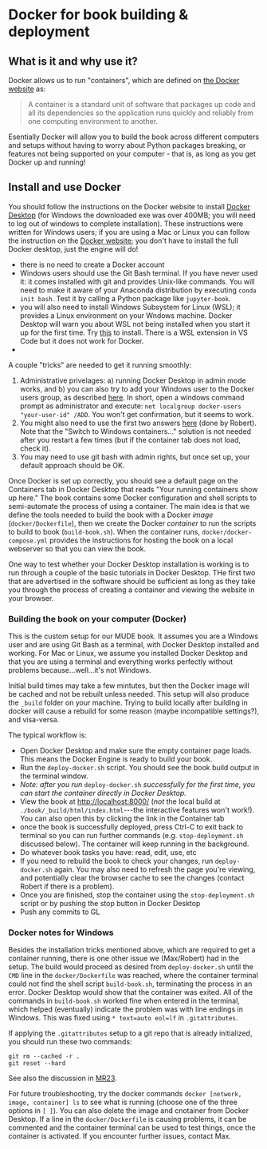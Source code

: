 # Docker for book building & deployment

## What is it and why use it?

Docker allows us to run "containers", which are defined on [the Docker website](https://www.docker.com/resources/what-container/) as:

> A container is a standard unit of software that packages up code and all its dependencies so the application runs quickly and reliably from one computing environment to another.

Esentially Docker will allow you to build the book across different computers and setups without having to worry about Python packages breaking, or features not being supported on your computer - that is, as long as you get Docker up and running!

## Install and use Docker

You should follow the instructions on the Docker website to install [Docker Desktop](https://docs.docker.com/desktop/) (for Windows the downloaded exe was over 400MB; you will need to log out of windows to complete installation). These instructions were written for Windows users; if you are using a Mac or Linux you can follow the instruction on the [Docker website](https://docs.docker.com/engine/install/); you don't have to install the full Docker desktop, just the engine will do!

- there is no need to create a Docker account
- Windows users should use the Git Bash terminal. If you have never used it: it comes installed with git and provides Unix-like commands. You will need to make it aware of your Anaconda distribution by executing `conda init bash`. Test it by calling a Python package like `jupyter-book`.
- you will also need to install Windows Subsystem for Linux (WSL); it provides a Linux environment on your Wndows machine. Docker Desktop will warn you about WSL not being installed when you start it up for the first time. Try [this](https://learn.microsoft.com/nl-nl/windows/wsl/install-manual#step-4---download-the-linux-kernel-update-package) to install. There is a WSL extension in VS Code but it does not work for Docker.
-

A couple "tricks" are needed to get it running smoothly:

1. Administrative privelages: a) running Docker Desktop in admin mode works, and b) you can also try to add your Windows user to the Docker users group, as described [here](https://stackoverflow.com/questions/61530874/docker-how-do-i-add-myself-to-the-docker-users-group-on-windows). In short, open a windows command prompt as administrator and execute: `net localgroup docker-users "your-user-id" /ADD`. You won't get confirmation, but it seems to work.
2. You might also need to use the first two answers [here](https://stackoverflow.com/questions/43041331/docker-forever-in-docker-is-starting-at-windows-task) (done by Robert). Note that the "Switch to Windows containers..." solution is not needed after you restart a few times (but if the container tab does not load, check it).
3. You may need to use git bash with admin rights, but once set up, your default approach should be OK.

Once Docker is set up correctly, you should see a default page on the Containers tab in Docker Desktop that reads "Your running containers show up here." The book contains some Docker configuration and shell scripts to semi-automate the process of using a container. The main idea is that we define the tools needed to build the book with a Docker _image_ (`docker/Dockerfile`), then we create the Docker _container_ to run the scripts to build to book (`build-book.sh`). When the container runs, `docker/docker-compose.yml` provides the instructions for hosting the book on a local webserver so that you can view the book.

One way to test whether your Docker Desktop installation is working is to run through a couple of the basic tutorials in Docker Desktop. THe first two that are advertised in the software should be sufficient as long as they take you through the process of creating a container and viewing the website in your browser.

### Building the book on your computer (Docker)

This is the custom setup for our MUDE book. It assumes you are a Windows user and are using Git Bash as a terminal, with Docker Desktop installed and working. For Mac or Linux, we assume you installed Docker Desktop and that you are using a terminal and everything works perfectly without problems because...well...it's not Windows.

Initial build times may take a few mintutes, but then the Docker image will be cached and not be rebuilt unless needed. This setup will also produce the `_build` folder on your machine. Trying to build locally after building in docker will cause a rebuild for some reason (maybe incompatible settings?), and visa-versa.

The typical workflow is:

- Open Docker Desktop and make sure the empty container page loads. This means the Docker Engine is ready to build your book.
- Run the `deploy-docker.sh` script. You should see the book build output in the terminal window.
- _Note: after you run_ `deploy-docker.sh` _successfully for the first time, you can start the container directly in Docker Desktop._
- View the book at [http://localhost:8000/](http://localhost:8000/) (_not_ the local build at `./book/_build/html/index.html`---the interactive features won't work!). You can also open this by clicking the link in the Container tab
- once the book is successfully deployed, press Ctrl-C to exit back to terminal so you can run further commands (e.g. `stop-deployment.sh` discussed below). The container will keep running in the background.
- Do whatever book tasks you have: read, edit, use, etc
- If you need to rebuild the book to check your changes, run `deploy-docker.sh` again. You may also need to refresh the page you're viewing, and potentially clear the browser cache to see the changes (contact Robert if there is a problem).
- Once you are finished, stop the container using the `stop-deployment.sh` script or by pushing the stop button in Docker Desktop
- Push any commits to GL

### Docker notes for Windows

Besides the installation tricks mentioned above, which are required to get a container running, there is one other issue we (Max/Robert) had in the setup. The build would proceed as desired from `deploy-docker.sh` until the `CMD` line in the `docker/Dockerfile` was reached, where the container terminal could not find the shell script `build-book.sh`, terminating the process in an error. Docker Desktop would show that the container was exited. All of the commands in `build-book.sh` worked fine when entered in the terminal, which helped (eventually) indicate the problem was with line endings in Windows. This was fixed using `* text=auto eol=lf` in `.gitattributes`.

If applying the `.gitattributes` setup to a git repo that is already initialized, you should run these two commands:

```
git rm --cached -r .
git reset --hard
```

See also the discussion in [MR23](https://gitlab.tudelft.nl/mude/book/-/merge_requests/23).

For future troubleshooting, try the docker commands `docker [network, image, container] ls` to see what is running (choose one of the three options in `[ ]`). You can also delete the image and cnotainer from Docker Desktop. If a line in the `docker/Dockerfile` is causing problems, it can be commented and the container terminal can be used to test things, once the container is activated. If you encounter further issues, contact Max.
